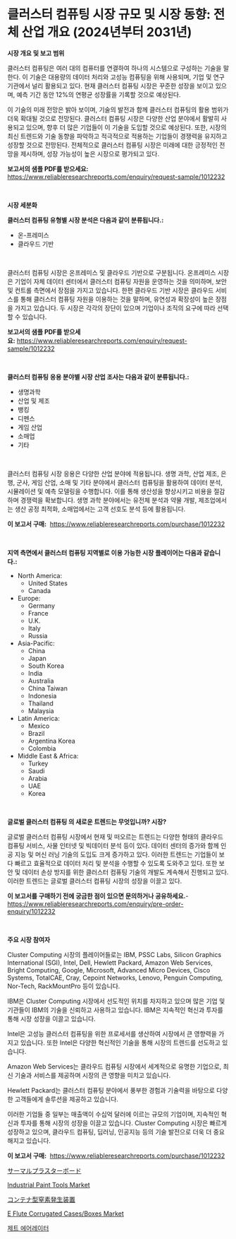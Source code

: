 <p><h1>클러스터 컴퓨팅 시장 규모 및 시장 동향: 전체 산업 개요 (2024년부터 2031년)</h1></p><p><strong>시장 개요 및 보고 범위</strong></p>
<p><p>클러스터 컴퓨팅은 여러 대의 컴퓨터를 연결하여 하나의 시스템으로 구성하는 기술을 말한다. 이 기술은 대용량의 데이터 처리와 고성능 컴퓨팅을 위해 사용되며, 기업 및 연구 기관에서 널리 활용되고 있다. 현재 클러스터 컴퓨팅 시장은 꾸준한 성장을 보이고 있으며, 예측 기간 동안 12%의 연평균 성장률을 기록할 것으로 예상된다. </p><p>이 기술의 미래 전망은 밝아 보이며, 기술의 발전과 함께 클러스터 컴퓨팅의 활용 범위가 더욱 확대될 것으로 전망된다. 클러스터 컴퓨팅 시장은 다양한 산업 분야에서 활발히 사용되고 있으며, 향후 더 많은 기업들이 이 기술을 도입할 것으로 예상된다. 또한, 시장의 최신 트렌드와 기술 동향을 파악하고 적극적으로 적용하는 기업들이 경쟁력을 유지하고 성장할 것으로 전망된다. 전체적으로 클러스터 컴퓨팅 시장은 미래에 대한 긍정적인 전망을 제시하며, 성장 가능성이 높은 시장으로 평가되고 있다.</p></p>
<p><strong>보고서의 샘플 PDF를 받으세요:</strong> <a href="https://www.reliableresearchreports.com/enquiry/request-sample/1012232">https://www.reliableresearchreports.com/enquiry/request-sample/1012232</a></p>
<p>&nbsp;</p>
<p><strong>시장 세분화</strong></p>
<p><strong>클러스터 컴퓨팅 유형별 시장 분석은 다음과 같이 분류됩니다.:</strong></p>
<p><ul><li>온-프레미스</li><li>클라우드 기반</li></ul></p>
<p>&nbsp;</p>
<p><p>클러스터 컴퓨팅 시장은 온프레미스 및 클라우드 기반으로 구분됩니다. 온프레미스 시장은 기업이 자체 데이터 센터에서 클러스터 컴퓨팅 자원을 운영하는 것을 의미하며, 보안 및 컨트롤 측면에서 장점을 가지고 있습니다. 한편 클라우드 기반 시장은 클라우드 서비스를 통해 클러스터 컴퓨팅 자원을 이용하는 것을 말하며, 유연성과 확장성이 높은 장점을 가지고 있습니다. 두 시장은 각각의 장단이 있으며 기업이나 조직의 요구에 따라 선택할 수 있습니다.</p></p>
<p><strong>보고서의 샘플 PDF를 받으세요:</strong>&nbsp;<a href="https://www.reliableresearchreports.com/enquiry/request-sample/1012232">https://www.reliableresearchreports.com/enquiry/request-sample/1012232</a></p>
<p>&nbsp;</p>
<p><strong> 클러스터 컴퓨팅 응용 분야별 시장 산업 조사는 다음과 같이 분류됩니다.:</strong></p>
<p><ul><li>생명과학</li><li>산업 및 제조</li><li>뱅킹</li><li>디펜스</li><li>게임 산업</li><li>소매업</li><li>기타</li></ul></p>
<p>&nbsp;</p>
<p><p>클러스터 컴퓨팅 시장 응용은 다양한 산업 분야에 적용됩니다. 생명 과학, 산업 제조, 은행, 군사, 게임 산업, 소매 및 기타 분야에서 클러스터 컴퓨팅을 활용하여 데이터 분석, 시뮬레이션 및 예측 모델링을 수행합니다. 이를 통해 생산성을 향상시키고 비용을 절감하며 경쟁력을 확보합니다. 생명 과학 분야에서는 유전체 분석과 약물 개발, 제조업에서는 생산 공정 최적화, 소매업에서는 고객 선호도 분석 등에 활용됩니다.</p></p>
<p><strong>이 보고서 구매:</strong>&nbsp; <a href="https://www.reliableresearchreports.com/purchase/1012232">https://www.reliableresearchreports.com/purchase/1012232</a></p>
<p>&nbsp;</p>
<p><strong>지역 측면에서 클러스터 컴퓨팅 지역별로 이용 가능한 시장 플레이어는 다음과 같습니다.:</strong></p>
<p><ul>
    <li>
        North America:
        <ul>
            <li>United States</li>
            <li>Canada</li>
        </ul>
    </li>
    <li>
        Europe:
        <ul>
            <li>Germany</li>
            <li>France</li>
            <li>U.K.</li>
            <li>Italy</li>
            <li>Russia</li>
        </ul>
    </li>
    <li>
        Asia-Pacific:
        <ul>
            <li>China</li>
            <li>Japan</li>
            <li>South Korea</li>
            <li>India</li>
            <li>Australia</li>
            <li>China Taiwan</li>
            <li>Indonesia</li>
            <li>Thailand</li>
            <li>Malaysia</li>
        </ul>
    </li>
    <li>
        Latin America:
        <ul>
            <li>Mexico</li>
            <li>Brazil</li>
            <li>Argentina Korea</li>
            <li>Colombia</li>
        </ul>
    </li>
    <li>
        Middle East & Africa:
        <ul>
            <li>Turkey</li>
            <li>Saudi</li>
            <li>Arabia</li>
            <li>UAE</li>
            <li>Korea</li>
        </ul>
    </li>
    </ul></p>
<p>&nbsp;</p>
<p><strong>글로벌 클러스터 컴퓨팅 의 새로운 트렌드는 무엇입니까? 시장?</strong></p>
<p><p>글로벌 클러스터 컴퓨팅 시장에서 현재 및 떠오르는 트렌드는 다양한 형태의 클라우드 컴퓨팅 서비스, 사물 인터넷 및 빅데이터 분석 등이 있다. 데이터 센터의 증가와 함께 인공 지능 및 머신 러닝 기술의 도입도 크게 증가하고 있다. 이러한 트렌드는 기업들이 보다 빠르고 효율적으로 데이터 처리 및 분석을 수행할 수 있도록 도와주고 있다. 또한 보안 및 데이터 손상 방지를 위한 클러스터 컴퓨팅 기술의 개발도 계속해서 진행되고 있다. 이러한 트렌드는 글로벌 클러스터 컴퓨팅 시장의 성장을 이끌고 있다.</p></p>
<p><strong>이 보고서를 구매하기 전에 궁금한 점이 있으면 문의하거나 공유하세요.</strong>- <a href="https://www.reliableresearchreports.com/enquiry/pre-order-enquiry/1012232">https://www.reliableresearchreports.com/enquiry/pre-order-enquiry/1012232</a></p>
<p>&nbsp;</p>
<p><strong>주요 시장 참여자</strong></p>
<p><p>Cluster Computing 시장의 플레이어들로는 IBM, PSSC Labs, Silicon Graphics International (SGI), Intel, Dell, Hewlett Packard, Amazon Web Services, Bright Computing, Google, Microsoft, Advanced Micro Devices, Cisco Systems, TotalCAE, Cray, Cepoint Networks, Lenovo, Penguin Computing, Nor-Tech, RackMountPro 등이 있습니다. </p><p>IBM은 Cluster Computing 시장에서 선도적인 위치를 차지하고 있으며 많은 기업 및 기관들이 IBM의 기술을 신뢰하고 사용하고 있습니다. IBM은 지속적인 혁신과 투자를 통해 시장 성장을 이끌고 있습니다.</p><p>Intel은 고성능 클러스터 컴퓨팅을 위한 프로세서를 생산하여 시장에서 큰 영향력을 가지고 있습니다. 또한 Intel은 다양한 혁신적인 기술을 통해 시장의 트렌드를 선도하고 있습니다.</p><p>Amazon Web Services는 클라우드 컴퓨팅 시장에서 세계적으로 유명한 기업으로, 최신 기술과 서비스를 제공하며 시장의 큰 영향을 미치고 있습니다.</p><p>Hewlett Packard는 클러스터 컴퓨팅 분야에서 풍부한 경험과 기술력을 바탕으로 다양한 고객들에게 솔루션을 제공하고 있습니다. </p><p>이러한 기업들 중 일부는 매출액이 수십억 달러에 이르는 규모의 기업이며, 지속적인 혁신과 투자를 통해 시장의 성장을 이끌고 있습니다. Cluster Computing 시장은 빠르게 성장하고 있으며, 클라우드 컴퓨팅, 딥러닝, 인공지능 등의 기술 발전으로 더욱 더 중요해지고 있습니다.</p></p>
<p><strong>이 보고서 구매:</strong>&nbsp;&nbsp;<a href="https://www.reliableresearchreports.com/purchase/1012232">https://www.reliableresearchreports.com/purchase/1012232</a></p>
<p><p><a href="https://medium.com/@jacksonwiza1924/%E3%82%B5%E3%83%BC%E3%83%9E%E3%83%AB%E3%83%97%E3%83%A9%E3%82%B9%E3%82%BF%E3%83%BC%E3%83%9C%E3%83%BC%E3%83%89%E5%B8%82%E5%A0%B4%E3%81%AE%E8%A6%8F%E6%A8%A1%E3%81%A8%E5%B8%82%E5%A0%B4%E5%8B%95%E5%90%91-%E5%AE%8C%E5%85%A8%E3%81%AA%E6%A5%AD%E7%95%8C%E6%A6%82%E8%A6%81-2024%E5%B9%B4%E3%81%8B%E3%82%892031%E5%B9%B4-da8ec927d2a0">サーマルプラスターボード</a></p><p><a href="https://github.com/gdfhhhj/Market-Research-Report-List-3/blob/main/industrial-paint-tools-market.md">Industrial Paint Tools Market</a></p><p><a href="https://github.com/AaronVargas43/Market-Research-Report-List-1/blob/main/86223516837.md">コンテナ型窒素発生装置</a></p><p><a href="https://www.linkedin.com/pulse/e-flute-corrugated-casesboxes-market-offer-valuable-insights-0c7ie?trackingId=Jj%2BJHotkfRhqyV8835zjcA%3D%3D">E Flute Corrugated Cases/Boxes Market</a></p><p><a href="https://medium.com/@joshuapierce88/%EC%A0%9C%ED%8A%B8-%EC%97%90%EC%96%B4%EB%A0%88%EC%9D%B4%ED%84%B0-%EC%8B%9C%EC%9E%A5-%EC%8B%9C%EC%9E%A5-%EC%A0%90%EC%9C%A0%EC%9C%A8-%EC%8B%9C%EC%9E%A5-%EB%8F%99%ED%96%A5-%EB%B0%8F-%EB%AF%B8%EB%9E%98-%EC%84%B1%EC%9E%A5-%ED%83%90%EC%83%89-0b49824c8a12">제트 에어레이터</a></p></p>
